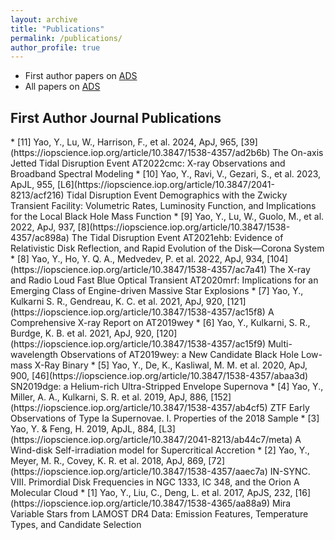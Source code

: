 ```yaml
---
layout: archive
title: "Publications"
permalink: /publications/
author_profile: true
---
```


* First author papers on [ADS](https://ui.adsabs.harvard.edu/user/libraries/C4C4GsokRuGh8iqv2eRaGg) 
* All papers on [ADS](https://ui.adsabs.harvard.edu/user/libraries/iAGbJO3XR5GflQwi6SMwRw)

<h2>First Author Journal Publications</h2> 
* [11] Yao, Y., Lu, W., Harrison, F., et al. 2024, ApJ, 965, [39](https://iopscience.iop.org/article/10.3847/1538-4357/ad2b6b) The On-axis Jetted Tidal Disruption Event AT2022cmc: X-ray Observations and Broadband Spectral Modeling
* [10] Yao, Y., Ravi, V., Gezari, S., et al. 2023, ApJL, 955, [L6](https://iopscience.iop.org/article/10.3847/2041-8213/acf216) Tidal Disruption Event Demographics with the Zwicky Transient Facility: Volumetric Rates, Luminosity Function, and Implications for the Local Black Hole Mass Function
* [9] Yao, Y., Lu, W., Guolo, M., et al. 2022, ApJ, 937, [8](https://iopscience.iop.org/article/10.3847/1538-4357/ac898a) The Tidal Disruption Event AT2021ehb: Evidence of Relativistic Disk Reflection, and Rapid Evolution of the Disk—Corona System
* [8] Yao, Y., Ho, Y. Q. A., Medvedev, P. et al. 2022, ApJ, 934, [104](https://iopscience.iop.org/article/10.3847/1538-4357/ac7a41) The X-ray and Radio Loud Fast Blue Optical Transient AT2020mrf: Implications for an Emerging Class of Engine-driven Massive Star Explosions 
* [7] Yao, Y., Kulkarni S. R., Gendreau, K. C. et al. 2021, ApJ, 920, [121](https://iopscience.iop.org/article/10.3847/1538-4357/ac15f8) A Comprehensive X-ray Report on AT2019wey
* [6] Yao, Y., Kulkarni, S. R., Burdge, K. B. et al. 2021, ApJ, 920, [120](https://iopscience.iop.org/article/10.3847/1538-4357/ac15f9) Multi-wavelength Observations of AT2019wey: a New Candidate Black Hole Low-mass X-Ray Binary
* [5] Yao, Y., De, K., Kasliwal, M. M. et al. 2020, ApJ, 900, [46](https://iopscience.iop.org/article/10.3847/1538-4357/abaa3d) SN2019dge: a Helium-rich Ultra-Stripped Envelope Supernova
* [4] Yao, Y., Miller, A. A., Kulkarni, S. R. et al. 2019, ApJ, 886, [152](https://iopscience.iop.org/article/10.3847/1538-4357/ab4cf5) ZTF Early Observations of Type Ia Supernovae. I. Properties of the 2018 Sample
* [3] Yao, Y. & Feng, H. 2019, ApJL, 884, [L3](https://iopscience.iop.org/article/10.3847/2041-8213/ab44c7/meta) A Wind-disk Self-irradiation model for Supercritical Accretion
* [2] Yao, Y., Meyer, M. R., Covey, K. R. et al. 2018, ApJ, 869, [72](https://iopscience.iop.org/article/10.3847/1538-4357/aaec7a) IN-SYNC. VIII. Primordial Disk Frequencies in NGC 1333, IC 348, and the Orion A Molecular Cloud
* [1] Yao, Y., Liu, C., Deng, L. et al. 2017, ApJS, 232, [16](https://iopscience.iop.org/article/10.3847/1538-4365/aa88a9) Mira Variable Stars from LAMOST DR4 Data: Emission Features, Temperature Types, and Candidate Selection


